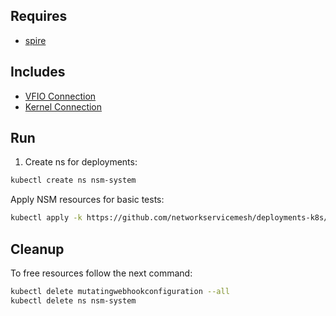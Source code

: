 ## Requires

- [spire](../spire)

## Includes

- [VFIO Connection](../use-cases/Vfio2Noop)
- [Kernel Connection](../use-cases/SriovKernel2Noop)

## Run

1. Create ns for deployments:
```bash
kubectl create ns nsm-system
```

Apply NSM resources for basic tests:
```bash
kubectl apply -k https://github.com/networkservicemesh/deployments-k8s/examples/sriov?ref=adeabfa15dcf454e3dd147a524e7f56be624347b
```

## Cleanup

To free resources follow the next command:
```bash
kubectl delete mutatingwebhookconfiguration --all
kubectl delete ns nsm-system
```
